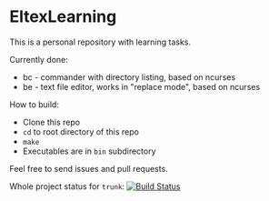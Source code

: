 # EltexLearning
This is a personal repository with learning tasks.

Currently done:
- bc - commander with directory listing, based on ncurses
- be - text file editor, works in "replace mode", based on ncurses

How to build:
- Clone this repo
- `cd` to root directory of this repo
- `make`
- Executables are in `bin` subdirectory

Feel free to send issues and pull requests.

Whole project status for `trunk`: [![Build Status](https://travis-ci.com/Str1ker17/EltexLearning.svg?branch=trunk)](https://travis-ci.com/Str1ker17/EltexLearning)
